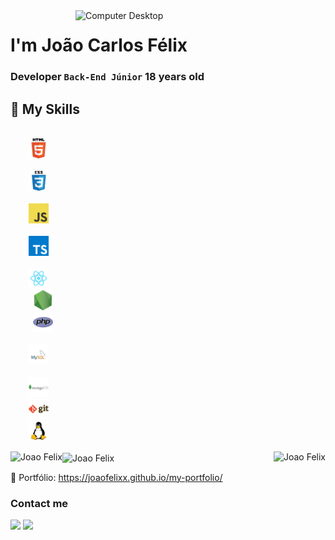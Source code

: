 <img src="https://cdn.pixabay.com/photo/2016/10/16/16/33/dual-screen-1745705_960_720.png" min-width="400px" max-width="400px" width="400px" align="right" alt="Computer Desktop">

# I'm João Carlos Félix

### Developer `Back-End Júnior` 18 years old

## 🚀 My Skills

<p align="left">
    
  <code>
    <img height="32" src="https://raw.githubusercontent.com/github/explore/80688e429a7d4ef2fca1e82350fe8e3517d3494d/topics/html/html.png" alt="HTML5"/>
  </code>
    
  <code>
    <img height="32" src="https://raw.githubusercontent.com/github/explore/80688e429a7d4ef2fca1e82350fe8e3517d3494d/topics/css/css.png" alt="CSS"/>
  </code>
    
  <code>
    <img height="32" src="https://raw.githubusercontent.com/github/explore/80688e429a7d4ef2fca1e82350fe8e3517d3494d/topics/javascript/javascript.png" alt="Javascript"/>
  </code>
    
  <code>
    <img height="32" src="https://raw.githubusercontent.com/github/explore/80688e429a7d4ef2fca1e82350fe8e3517d3494d/topics/typescript/typescript.png" alt="Bootstrap"/>
  </code>
    
  <code>
    <img height="32" src="https://raw.githubusercontent.com/github/explore/80688e429a7d4ef2fca1e82350fe8e3517d3494d/topics/react/react.png" alt="React"/>           </code>
  
  <code>
     <img height="32" src="https://raw.githubusercontent.com/github/explore/80688e429a7d4ef2fca1e82350fe8e3517d3494d/topics/nodejs/nodejs.png" alt="NodeJS"/>       </code>
 
  <code>
     <img height="32" src="https://raw.githubusercontent.com/github/explore/80688e429a7d4ef2fca1e82350fe8e3517d3494d/topics/php/php.png" alt="PHP"/>
  </code>
 
  <code>
    <img height="32" src="https://raw.githubusercontent.com/github/explore/80688e429a7d4ef2fca1e82350fe8e3517d3494d/topics/mysql/mysql.png" alt="MySQL"/>
  </code>
 
  <code>
    <img height="32" src="https://raw.githubusercontent.com/github/explore/80688e429a7d4ef2fca1e82350fe8e3517d3494d/topics/mongodb/mongodb.png" alt="MongoDB"/>     </code>
    
  <code>
    <img height="32" src="https://raw.githubusercontent.com/github/explore/80688e429a7d4ef2fca1e82350fe8e3517d3494d/topics/git/git.png" alt="MongoDB"/>     </code>
    
  <code>
    <img height="32" src="https://raw.githubusercontent.com/github/explore/80688e429a7d4ef2fca1e82350fe8e3517d3494d/topics/linux/linux.png" alt="MongoDB"/>     </code>

</p>


<p><img align="left" src="https://github-readme-stats.vercel.app/api?username=JoaoFelixx&show_icons=true&locale=en&theme=radical" alt="Joao Felix" /</p>

<p><img align="right" src="https://github-readme-stats.vercel.app/api/top-langs?username=JoaoFelixx&show_icons=true&locale=en&layout=compact&theme=radical" alt="Joao Felix" /></p>
<p><img align="center" src="https://github-readme-streak-stats.herokuapp.com/?user=JoaoFelixx&theme=radical" alt="Joao Felix" /></p>



💬 Portfólio: https://joaofelixx.github.io/my-portfolio/

### Contact me
 <a href = "mailto: joaosilva16387@gmail.com"><img src="https://img.shields.io/badge/-Gmail-%23EA4335?style=for-the-badge&logo=gmail&logoColor=white" target="_blank"></a>
  <a href="https://www.linkedin.com/in/felix-devweb/" target="_blank"><img src="https://img.shields.io/badge/-LinkedIn-%230077B5?style=for-the-badge&logo=linkedin&logoColor=white" target="_blank"></a>

 
